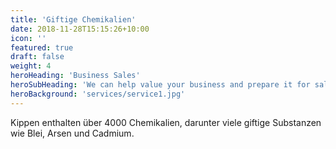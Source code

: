 ```yaml
---
title: 'Giftige Chemikalien'
date: 2018-11-28T15:15:26+10:00
icon: ''
featured: true
draft: false
weight: 4
heroHeading: 'Business Sales'
heroSubHeading: 'We can help value your business and prepare it for sale.'
heroBackground: 'services/service1.jpg'
---
```


Kippen enthalten über 4000 Chemikalien, darunter viele giftige Substanzen wie Blei, Arsen und Cadmium.